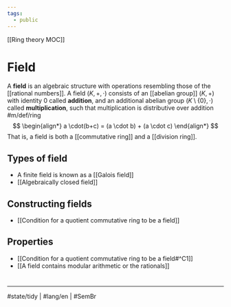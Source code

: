 ```yaml
---
tags:
  - public
---
```

[[Ring theory MOC]]
# Field

A **field** is an algebraic structure with operations resembling those of the [[rational numbers]].
A field $(K, +, \cdot)$ consists of an [[abelian group]] $(K,+)$ with identity $0$ called **addition**,
and an additional abelian group $(K \setminus \{ 0 \}, \cdot)$ called **multiplication**,
such that multiplication is distributive over addition #m/def/ring
$$
\begin{align*}
a \cdot(b+c) = (a \cdot b) + (a \cdot c)
\end{align*}
$$
That is, a field is both a [[commutative ring]] and a [[division ring]].

## Types of field
- A finite field is known as a [[Galois field]]
- [[Algebraically closed field]]

## Constructing fields

- [[Condition for a quotient commutative ring to be a field]]

## Properties

- [[Condition for a quotient commutative ring to be a field#^C1]]
- [[A field contains modular arithmetic or the rationals]]

#
---
#state/tidy  | #lang/en | #SemBr
